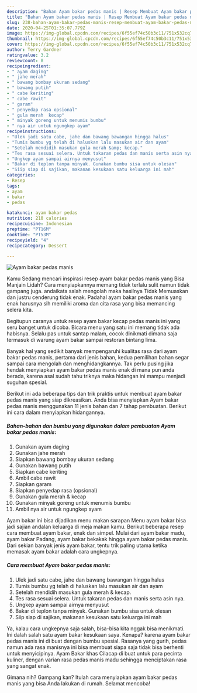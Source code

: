 ```yaml
---
description: "Bahan Ayam bakar pedas manis | Resep Membuat Ayam bakar pedas manis Yang Mudah Dan Praktis"
title: "Bahan Ayam bakar pedas manis | Resep Membuat Ayam bakar pedas manis Yang Mudah Dan Praktis"
slug: 238-bahan-ayam-bakar-pedas-manis-resep-membuat-ayam-bakar-pedas-manis-yang-mudah-dan-praktis
date: 2020-04-25T01:35:07.779Z
image: https://img-global.cpcdn.com/recipes/6f55ef74c50b3c11/751x532cq70/ayam-bakar-pedas-manis-foto-resep-utama.jpg
thumbnail: https://img-global.cpcdn.com/recipes/6f55ef74c50b3c11/751x532cq70/ayam-bakar-pedas-manis-foto-resep-utama.jpg
cover: https://img-global.cpcdn.com/recipes/6f55ef74c50b3c11/751x532cq70/ayam-bakar-pedas-manis-foto-resep-utama.jpg
author: Terry Gardner
ratingvalue: 3.2
reviewcount: 8
recipeingredient:
- " ayam daging"
- " jahe merah"
- " bawang bombay ukuran sedang"
- " bawang putih"
- " cabe keriting"
- " cabe rawit"
- " garam"
- " penyedap rasa opsional"
- " gula merah  kecap"
- " minyak goreng untuk menumis bumbu"
- " nya air untuk ngungkep ayam"
recipeinstructions:
- "Ulek jadi satu cabe, jahe dan bawang bawangan hingga halus"
- "Tumis bumbu yg telah di haluskan lalu masukan air dan ayam"
- "Setelah mendidih masukan gula merah &amp; kecap."
- "Tes rasa sesuai selera. Untuk takaran pedas dan manis serta asin nya."
- "Ungkep ayam sampai airnya menyusut"
- "Bakar di teplon tanpa minyak. Gunakan bumbu sisa untuk olesan"
- "Siip siap di sajikan, makanan kesukaan satu keluarga ini mah"
categories:
- Resep
tags:
- ayam
- bakar
- pedas

katakunci: ayam bakar pedas 
nutrition: 210 calories
recipecuisine: Indonesian
preptime: "PT16M"
cooktime: "PT53M"
recipeyield: "4"
recipecategory: Dessert

---
```



![Ayam bakar pedas manis](https://img-global.cpcdn.com/recipes/6f55ef74c50b3c11/751x532cq70/ayam-bakar-pedas-manis-foto-resep-utama.jpg)

Kamu Sedang mencari inspirasi resep ayam bakar pedas manis yang Bisa Manjain Lidah? Cara menyiapkannya memang tidak terlalu sulit namun tidak gampang juga. andaikata salah mengolah maka hasilnya Tidak Memuaskan dan justru cenderung tidak enak. Padahal ayam bakar pedas manis yang enak harusnya sih memiliki aroma dan cita rasa yang bisa memancing selera kita.

Begitupun caranya untuk resep ayam bakar kecap pedas manis ini yang seru banget untuk dicoba. Bicara menu yang satu ini memang tidak ada habisnya. Selalu pas untuk santap malam, cocok dinikmati dimana saja termasuk di warung ayam bakar sampai restoran bintang lima.

Banyak hal yang sedikit banyak mempengaruhi kualitas rasa dari ayam bakar pedas manis, pertama dari jenis bahan, kedua pemilihan bahan segar sampai cara mengolah dan menghidangkannya. Tak perlu pusing jika hendak menyiapkan ayam bakar pedas manis enak di mana pun anda berada, karena asal sudah tahu triknya maka hidangan ini mampu menjadi suguhan spesial.


Berikut ini ada beberapa tips dan trik praktis untuk membuat ayam bakar pedas manis yang siap dikreasikan. Anda bisa menyiapkan Ayam bakar pedas manis menggunakan 11 jenis bahan dan 7 tahap pembuatan. Berikut ini cara dalam menyiapkan hidangannya.

<!--inarticleads1-->

##### Bahan-bahan dan bumbu yang digunakan dalam pembuatan Ayam bakar pedas manis:

1. Gunakan  ayam daging
1. Gunakan  jahe merah
1. Siapkan  bawang bombay ukuran sedang
1. Gunakan  bawang putih
1. Siapkan  cabe keriting
1. Ambil  cabe rawit
1. Siapkan  garam
1. Siapkan  penyedap rasa (opsional)
1. Gunakan  gula merah &amp; kecap
1. Gunakan  minyak goreng untuk menumis bumbu
1. Ambil  nya air untuk ngungkep ayam


Ayam bakar ini bisa dijadikan menu makan sarapan Menu ayam bakar bisa jadi sajian andalan keluarga di meja makan kamu. Berikut beberapa resep cara membuat ayam bakar, enak dan simpel. Mulai dari ayam bakar madu, ayam bakar Padang, ayam bakar bekakak hingga ayam bakar pedas manis. Dari sekian banyak jenis ayam bakar, tentu trik paling utama ketika memasak ayam bakar adalah cara ungkepnya. 

<!--inarticleads2-->

##### Cara membuat Ayam bakar pedas manis:

1. Ulek jadi satu cabe, jahe dan bawang bawangan hingga halus
1. Tumis bumbu yg telah di haluskan lalu masukan air dan ayam
1. Setelah mendidih masukan gula merah &amp; kecap.
1. Tes rasa sesuai selera. Untuk takaran pedas dan manis serta asin nya.
1. Ungkep ayam sampai airnya menyusut
1. Bakar di teplon tanpa minyak. Gunakan bumbu sisa untuk olesan
1. Siip siap di sajikan, makanan kesukaan satu keluarga ini mah


Ya, kalau cara ungkepnya saja salah, bisa-bisa kita nggak bisa menikmati. Ini dalah salah satu ayam bakar kesukaan saya. Kenapa? karena ayam bakar pedas manis ini di buat dengan bumbu spesial. Rasanya yang gurih, pedas namun ada rasa manisnya ini bisa membuat siapa saja tidak bisa berhenti untuk menyicipinya. Ayam Bakar khas Cilacap di buat untuk para pecinta kuliner, dengan varian rasa pedas manis madu sehingga menciptakan rasa yang sangat enak. 

Gimana nih? Gampang kan? Itulah cara menyiapkan ayam bakar pedas manis yang bisa Anda lakukan di rumah. Selamat mencoba!

